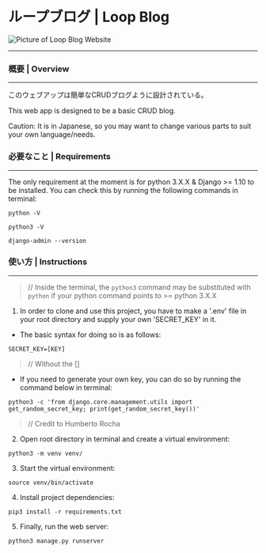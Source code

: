 # ループブログ | Loop Blog

<img src="https://loopblog-images.s3.amazonaws.com/screencapture-loopblog_new.png"
     alt="Picture of Loop Blog Website" />

***

### 概要 | Overview
***

このウェブアップは簡単なCRUDブログように設計されている。

This web app is designed to be a basic CRUD blog. 

Caution: It is in Japanese, so you may want to change various parts to suit your own language/needs.


### 必要なこと | Requirements
***

The only requirement at the moment is for python 3.X.X & Django >= 1.10 to be installed. You can check this by running the following commands in terminal:

`python -V`


`python3 -V`


`django-admin --version`


### 使い方 | Instructions
***

> // Inside the terminal, the `python3` command may be substituted with `python` if your python command points to >= python 3.X.X

1. In order to clone and use this project, you have to make a '.env' file in your root directory and supply your own 'SECRET_KEY' in it.

* The basic syntax for doing so is as follows:

`SECRET_KEY=[KEY]`

> // Without the []

* If you need to generate your own key, you can do so by running the command below in terminal: 


`python3 -c 'from django.core.management.utils import get_random_secret_key; print(get_random_secret_key())'`

> // Credit to Humberto Rocha


2. Open root directory in terminal and create a virtual environment:

`python3 -m venv venv/`

3. Start the virtual environment:

`source venv/bin/activate`

4. Install project dependencies:

`pip3 install -r requirements.txt`

5. Finally, run the web server:

`python3 manage.py runserver`


